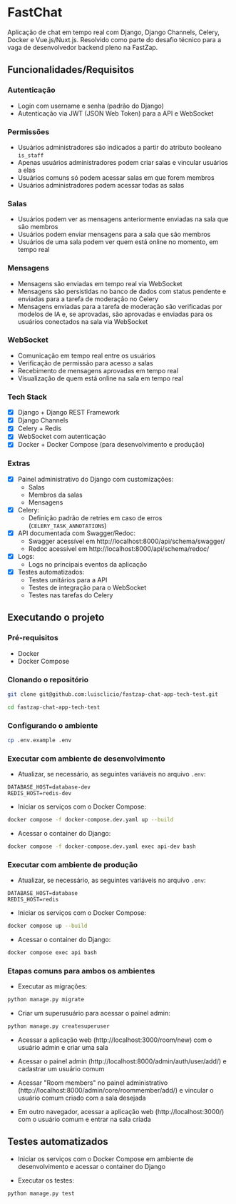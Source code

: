 # FastChat

Aplicação de chat em tempo real com Django, Django Channels, Celery, Docker e Vue.js/Nuxt.js. Resolvido como parte do desafio técnico para a vaga de desenvolvedor backend pleno na FastZap.

## Funcionalidades/Requisitos

### Autenticação

- Login com username e senha (padrão do Django)
- Autenticação via JWT (JSON Web Token) para a API e WebSocket

### Permissões

- Usuários administradores são indicados a partir do atributo booleano `is_staff`
- Apenas usuários administradores podem criar salas e vincular usuários a elas
- Usuários comuns só podem acessar salas em que forem membros
- Usuários administradores podem acessar todas as salas

### Salas

- Usuários podem ver as mensagens anteriormente enviadas na sala que são membros
- Usuários podem enviar mensagens para a sala que são membros
- Usuários de uma sala podem ver quem está online no momento, em tempo real

### Mensagens

- Mensagens são enviadas em tempo real via WebSocket
- Mensagens são persistidas no banco de dados com status pendente e enviadas para a tarefa de moderação no Celery
- Mensagens enviadas para a tarefa de moderação são verificadas por modelos de IA e, se aprovadas, são aprovadas e enviadas para os usuários conectados na sala via WebSocket

### WebSocket

- Comunicação em tempo real entre os usuários
- Verificação de permissão para acesso a salas
- Recebimento de mensagens aprovadas em tempo real
- Visualização de quem está online na sala em tempo real

### Tech Stack

- [x] Django + Django REST Framework
- [x] Django Channels
- [x] Celery + Redis
- [x] WebSocket com autenticação
- [x] Docker + Docker Compose (para desenvolvimento e produção)

### Extras

- [x] Painel administrativo do Django com customizações:
  - Salas
  - Membros da salas
  - Mensagens
- [x] Celery:
  - Definição padrão de retries em caso de erros (`CELERY_TASK_ANNOTATIONS`)
- [x] API documentada com Swagger/Redoc:
  - Swagger acessível em http://localhost:8000/api/schema/swagger/
  - Redoc acessível em http://localhost:8000/api/schema/redoc/
- [x] Logs:
  - Logs no principais eventos da aplicação
- [x] Testes automatizados:
  - Testes unitários para a API
  - Testes de integração para o WebSocket
  - Testes nas tarefas do Celery

## Executando o projeto

### Pré-requisitos

- Docker
- Docker Compose

### Clonando o repositório

```bash
git clone git@github.com:luisclicio/fastzap-chat-app-tech-test.git
```

```bash
cd fastzap-chat-app-tech-test
```

### Configurando o ambiente

```bash
cp .env.example .env
```

### Executar com ambiente de desenvolvimento

- Atualizar, se necessário, as seguintes variáveis no arquivo `.env`:

```env
DATABASE_HOST=database-dev
REDIS_HOST=redis-dev
```

- Iniciar os serviços com o Docker Compose:

```bash
docker compose -f docker-compose.dev.yaml up --build
```

- Acessar o container do Django:

```bash
docker compose -f docker-compose.dev.yaml exec api-dev bash
```

### Executar com ambiente de produção

- Atualizar, se necessário, as seguintes variáveis no arquivo `.env`:

```env
DATABASE_HOST=database
REDIS_HOST=redis
```

- Iniciar os serviços com o Docker Compose:

```bash
docker compose up --build
```

- Acessar o container do Django:

```bash
docker compose exec api bash
```

### Etapas comuns para ambos os ambientes

- Executar as migrações:

```bash
python manage.py migrate
```

- Criar um superusuário para acessar o painel admin:

```bash
python manage.py createsuperuser
```

- Acessar a aplicação web (http://localhost:3000/room/new) com o usuário admin e criar uma sala

- Acessar o painel admin (http://localhost:8000/admin/auth/user/add/) e cadastrar um usuário comum

- Acessar "Room members" no painel administrativo (http://localhost:8000/admin/core/roommember/add/) e vincular o usuário comum criado com a sala desejada

- Em outro navegador, acessar a aplicação web (http://localhost:3000/) com o usuário comum e entrar na sala criada

## Testes automatizados

- Iniciar os serviços com o Docker Compose em ambiente de desenvolvimento e acessar o container do Django

- Executar os testes:

```bash
python manage.py test
```
